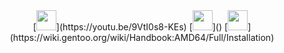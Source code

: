 <div style="text-align:center">
[<img src="https://web.archive.org/web/20091026214538if_/http://geocities.com/justin0pi/higurashi-ouen.gif" height="32"/>](https://youtu.be/9VtI0s8-KEs)
[<img src="https://raw.githubusercontent.com/zscole/rotten.com/master/banners/rotban4.gif" height="32"/>]()
[<img src="https://web.archive.org/web/20090901195531if_/http://geocities.com/linuxhelppage/LinuxNow.gif" height="32"/>](https://wiki.gentoo.org/wiki/Handbook:AMD64/Full/Installation)
</div>
